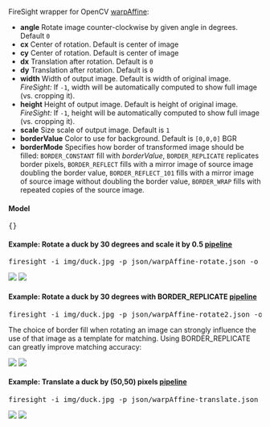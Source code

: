 FireSight wrapper for OpenCV [warpAffine](http://docs.opencv.org/modules/imgproc/doc/geometric_transformations.html#warpaffine):

* **angle** Rotate image counter-clockwise by given angle in degrees. Default `0`
* **cx** Center of rotation. Default is center of image
* **cy** Center of rotation. Default is center of image
* **dx** Translation after rotation. Default is `0`
* **dy** Translation after rotation. Default is `0`
* **width** Width of output image. Default is width of original image. _FireSight:_ If `-1`, width will be automatically computed to show full image (vs. cropping it).
* **height** Height of output image. Default is height of original image. _FireSight:_ If `-1`, height will be automatically computed to show full image (vs. cropping it).
* **scale** Size scale of output image. Default is `1`
* **borderValue** Color to use for background. Default is `[0,0,0]` BGR
* **borderMode** Specifies how border of transformed image should be filled: `BORDER_CONSTANT` fill with _borderValue_, `BORDER_REPLICATE` replicates border pixels, `BORDER_REFLECT` fills with a mirror image of source image doubling the border value, `BORDER_REFLECT_101` fills with a mirror image of source image without doubling the border value, `BORDER_WRAP` fills with repeated copies of the source image.

#### Model
<pre>{}</pre>

#### Example: Rotate a duck by 30 degrees and scale it by 0.5 [pipeline](https://github.com/firepick1/FireSight/blob/master/json/warpAffine-rotate.json)
<pre>firesight -i img/duck.jpg -p json/warpAffine-rotate.json -o target/warpAffine-rotate.jpg</pre>

<img src="https://github.com/firepick1/FireSight/blob/master/img/duck.jpg?raw=true">&nbsp;<img src="https://github.com/firepick1/FireSight/blob/master/img/warpAffine-rotate.jpg?raw=true">

#### Example: Rotate a duck by 30 degrees with BORDER_REPLICATE [pipeline](https://github.com/firepick1/FireSight/blob/master/json/warpAffine-rotate2.json)
<pre>firesight -i img/duck.jpg -p json/warpAffine-rotate2.json -o target/warpAffine-rotate2.jpg</pre>
The choice of border fill when rotating an image can strongly influence the use of that image as a template for matching. Using BORDER_REPLICATE can greatly improve matching accuracy:

<img src="https://github.com/firepick1/FireSight/blob/master/img/duck.jpg?raw=true">&nbsp;<img src="https://github.com/firepick1/FireSight/blob/master/img/warpAffine-rotate2.jpg?raw=true">

#### Example: Translate a duck by (50,50) pixels [pipeline](https://github.com/firepick1/FireSight/blob/master/json/warpAffine-translate.json)
<pre>firesight -i img/duck.jpg -p json/warpAffine-translate.json -o target/warpAffine-translate.jpg</pre>

<img src="https://github.com/firepick1/FireSight/blob/master/img/duck.jpg?raw=true">&nbsp;<img src="https://github.com/firepick1/FireSight/blob/master/img/warpAffine-translate.jpg?raw=true">